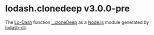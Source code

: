 # lodash.clonedeep v3.0.0-pre

The [Lo-Dash](https://lodash.com/) function [_.cloneDeep](http://lodash.com/docs#cloneDeep) as a [Node.js](http://nodejs.org/) module generated by [lodash-cli](https://www.npmjs.com/package/lodash-cli).
